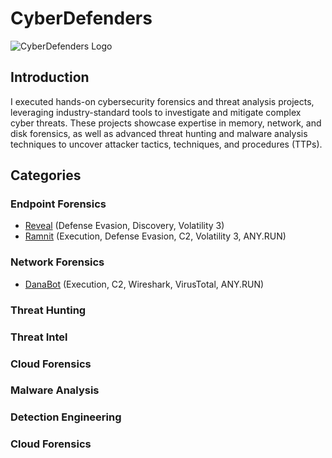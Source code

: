 # CyberDefenders
![CyberDefenders Logo](https://encrypted-tbn0.gstatic.com/images?q=tbn:ANd9GcTVoD0bSVIPtWsBss2pZ8CMFHwFMuwwPRybgw&s)

## Introduction

I executed hands-on cybersecurity forensics and threat analysis projects, leveraging industry-standard tools to investigate and mitigate complex cyber threats. These projects showcase expertise in memory, network, and disk forensics, as well as advanced threat hunting and malware analysis techniques to uncover attacker tactics, techniques, and procedures (TTPs).

## Categories
### Endpoint Forensics
- [Reveal](https://github.com/jcongmon/ccd/tree/main/endpoint/reveal) (Defense Evasion, Discovery, Volatility 3)
- [Ramnit](https://github.com/jcongmon/ccd/tree/main/endpoint/ramnit) (Execution, Defense Evasion, C2, Volatility 3, ANY.RUN)

### Network Forensics
- [DanaBot](https://github.com/jcongmon/ccd/tree/main/network/danabot) (Execution, C2, Wireshark, VirusTotal, ANY.RUN)
### Threat Hunting
### Threat Intel
### Cloud Forensics
### Malware Analysis
### Detection Engineering
### Cloud Forensics
